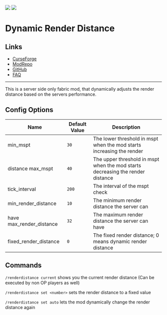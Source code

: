 ![](http://cf.way2muchnoise.eu/full_508083_downloads.svg) ![](http://cf.way2muchnoise.eu/versions/508083.svg)

# Dynamic Render Distance

## Links

- [CurseForge](https://www.curseforge.com/minecraft/mc-mods/dynamic-render-distance)
- [ModRepo](https://modrepo.de/minecraft/renderdistance/overview)
- [GitHub](https://github.com/henkelmax/dynamic-render-distance)
- [FAQ](https://modrepo.de/minecraft/renderdistance/faq)

---

This is a server side only fabric mod, that dynamically adjusts the render distance based on the servers performance.

## Config Options

Name | Default Value | Description
---|---|---
min_mspt | `30` | The lower threshold in mspt when the mod starts increasing the render
distance max_mspt | `40` | The upper threshold in mspt when the mod starts decreasing the render distance
tick_interval | `200` | The interval of the mspt check
min_render_distance | `10` | The minimum render distance the server can
have max_render_distance | `32` | The maximum render distance the server can have
fixed_render_distance | `0` | The fixed render distance; 0 means dynamic render distance

## Commands

`/renderdistance current` shows you the current render distance (Can be executed by non OP players as well)

`/renderdistance set <number>` sets the render distance to a fixed value

`/renderdistance set auto` lets the mod dynamically change the render distance again
